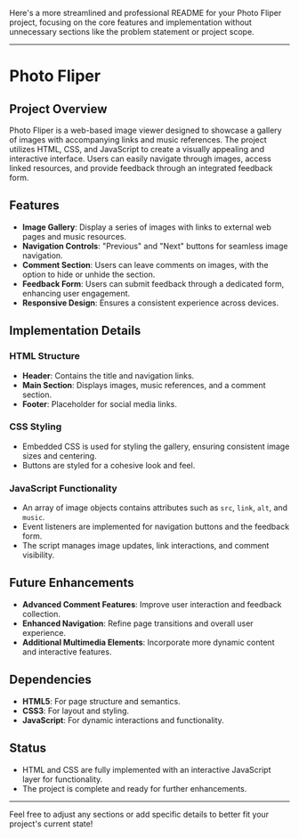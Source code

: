 Here's a more streamlined and professional README for your Photo Fliper project, focusing on the core features and implementation without unnecessary sections like the problem statement or project scope.

---

# Photo Fliper

## Project Overview

Photo Fliper is a web-based image viewer designed to showcase a gallery of images with accompanying links and music references. The project utilizes HTML, CSS, and JavaScript to create a visually appealing and interactive interface. Users can easily navigate through images, access linked resources, and provide feedback through an integrated feedback form.

## Features

- **Image Gallery**: Display a series of images with links to external web pages and music resources.
- **Navigation Controls**: "Previous" and "Next" buttons for seamless image navigation.
- **Comment Section**: Users can leave comments on images, with the option to hide or unhide the section.
- **Feedback Form**: Users can submit feedback through a dedicated form, enhancing user engagement.
- **Responsive Design**: Ensures a consistent experience across devices.

## Implementation Details

### HTML Structure

- **Header**: Contains the title and navigation links.
- **Main Section**: Displays images, music references, and a comment section.
- **Footer**: Placeholder for social media links.

### CSS Styling

- Embedded CSS is used for styling the gallery, ensuring consistent image sizes and centering.
- Buttons are styled for a cohesive look and feel.

### JavaScript Functionality

- An array of image objects contains attributes such as `src`, `link`, `alt`, and `music`.
- Event listeners are implemented for navigation buttons and the feedback form.
- The script manages image updates, link interactions, and comment visibility.

## Future Enhancements

- **Advanced Comment Features**: Improve user interaction and feedback collection.
- **Enhanced Navigation**: Refine page transitions and overall user experience.
- **Additional Multimedia Elements**: Incorporate more dynamic content and interactive features.

## Dependencies

- **HTML5**: For page structure and semantics.
- **CSS3**: For layout and styling.
- **JavaScript**: For dynamic interactions and functionality.

## Status

- HTML and CSS are fully implemented with an interactive JavaScript layer for functionality.
- The project is complete and ready for further enhancements.

---

Feel free to adjust any sections or add specific details to better fit your project's current state!
